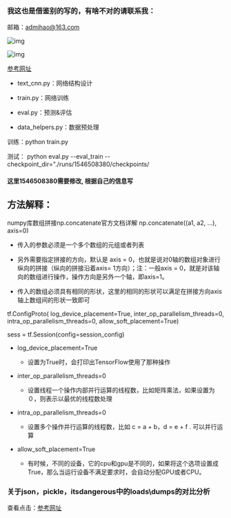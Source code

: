 ### 我这也是借鉴别的写的，有啥不对的请联系我：

邮箱：admihao@163.com

![img](https://raw.githubusercontent.com/BinHaoWang/PM/master/mail-classification/doc/%E6%B5%81%E7%A8%8B%E8%AF%B4%E6%98%8E.jpg?raw=true)



![img](https://raw.githubusercontent.com/BinHaoWang/PM/master/mail-classification/doc/%E6%B5%81%E7%A8%8B%E8%AF%B4%E6%98%8E.jpg?raw=true)


[参考网址](https://zhuanlan.zhihu.com/p/35944222)

- text_cnn.py：网络结构设计

- train.py：网络训练

- eval.py：预测&评估

- data_helpers.py：数据预处理


训练：python train.py

测试： python eval.py --eval_train --checkpoint_dir="./runs/1546508380/checkpoints/
      
#### 这里1546508380需要修改, 根据自己的信息写


## 方法解释：
numpy库数组拼接np.concatenate官方文档详解
np.concatenate((a1, a2, …), axis=0)
- 传入的参数必须是一个多个数组的元组或者列表

- 另外需要指定拼接的方向，默认是 axis = 0，也就是说对0轴的数组对象进行纵向的拼接（纵向的拼接沿着axis= 1方向）；注：一般axis = 0，就是对该轴向的数组进行操作，操作方向是另外一个轴，即axis=1。

- 传入的数组必须具有相同的形状，这里的相同的形状可以满足在拼接方向axis轴上数组间的形状一致即可


tf.ConfigProto(
      log_device_placement=True,
      inter_op_parallelism_threads=0,
      intra_op_parallelism_threads=0,
      allow_soft_placement=True)
      
sess = tf.Session(config=session_config)
  
- log_device_placement=True
    - 设置为True时，会打印出TensorFlow使用了那种操作

- inter_op_parallelism_threads=0
    - 设置线程一个操作内部并行运算的线程数，比如矩阵乘法，如果设置为０，则表示以最优的线程数处理

- intra_op_parallelism_threads=0
    - 设置多个操作并行运算的线程数，比如 c = a + b，d = e + f . 可以并行运算

- allow_soft_placement=True
    - 有时候，不同的设备，它的cpu和gpu是不同的，如果将这个选项设置成True，那么当运行设备不满足要求时，会自动分配GPU或者CPU。


### 关于json，pickle，itsdangerous中的loads\dumps的对比分析
查看点击：[参考网址](https://blog.csdn.net/Odyssues_lee/article/details/80921195)
